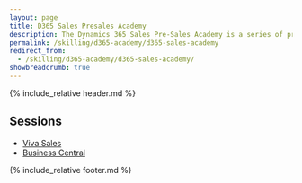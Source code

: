 ```yaml
---
layout: page
title: D365 Sales Presales Academy
description: The Dynamics 365 Sales Pre-Sales Academy is a series of presentations combined with hands-on materials designed to upskill individuals who are responsible for preparing and delivering Dynamics 365 software demonstrations. Demos and the accompanying hands-on labs cover topics which integrate Dynamics 365 to Microsoft Outlook, Microsoft Excel, Microsoft Word, Mobile experience, Power Platform (PowerApps, Power Automate, Power BI and Power Virtual Agent) and Business Central. All content contains the latest features based on the most recent release.
permalink: /skilling/d365-academy/d365-sales-academy
redirect_from:
  - /skilling/d365-academy/d365-sales-academy/
showbreadcrumb: true
---
```


{% include_relative header.md %}

## Sessions

* [Viva Sales](/PartnerResources/skilling/d365-sales-academy/vivasales)
* [Business Central](/PartnerResources/skilling/business-central-academy/d365)

{% include_relative footer.md %}